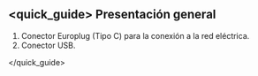## <quick_guide> Presentación general


1. Conector Europlug (Tipo C)  para la conexión a la red eléctrica.
2. Conector USB.

</quick_guide>
